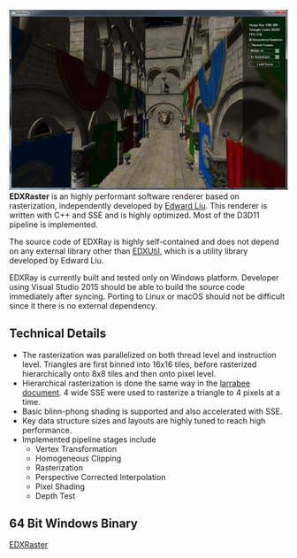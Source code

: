 ![](assets/RasterHeader.jpg)  
**EDXRaster** is an highly performant software renderer based on rasterization, independently developed by [Edward Liu](http://behindthepixels.info/). This renderer is written with C++ and SSE and is highly optimized. Most of the D3D11 pipeline is implemented.

The source code of EDXRay is highly self-contained and does not depend on any external library other than [EDXUtil](https://github.com/EDXGraphics/EDXUtil), which is a utility library developed by Edward Liu.

EDXRay is currently built and tested only on Windows platform. Developer using Visual Studio 2015 should be able to build the source code immediately after syncing. Porting to Linux or macOS should not be difficult since it there is no external dependency.

## Technical Details

- The rasterization was parallelized on both thread level and instruction level. Triangles are first binned into 16x16 tiles, before rasterized hierarchically onto 8x8 tiles and then onto pixel level. 
- Hierarchical rasterization is done the same way in the [larrabee document](https://software.intel.com/en-us/articles/rasterization-on-larrabee). 4 wide SSE were used to rasterize a triangle to 4 pixels at a time.
- Basic blinn-phong shading is supported and also accelerated with SSE.
- Key data structure sizes and layouts are highly tuned to reach high performance.
- Implemented pipeline stages include
  - Vertex Transformation
  - Homogeneous Clipping
  - Rasterization
  - Perspective Corrected Interpolation
  - Pixel Shading
  - Depth Test
 
 
## 64 Bit Windows Binary
[EDXRaster](assets/EDXRaster.exe)
